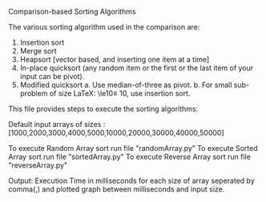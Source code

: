 Comparison-based Sorting Algorithms

The various sorting algorithm used in the comparison are:
1. Insertion sort
2. Merge sort
3. Heapsort [vector based, and inserting one item at a time]
4. In-place quicksort (any random item or the first or the last item of your input can be pivot).
5. Modified quicksort
  a. Use median-of-three as pivot.
  b. For small sub-problem of size LaTeX: \le10≤ 10,  use insertion sort.

This file provides steps to execute the sorting algorithms:

Default input arrays of sizes : [1000,2000,3000,4000,5000,10000,20000,30000,40000,50000]


To execute Random Array sort run file "randomArray.py"
To execute Sorted Array sort run file "sortedArray.py"
To execute Reverse Array sort run file "reverseArray.py"

Output: Execution Time in milliseconds for each size of array seperated by comma(,) and plotted graph between milliseconds and input size.
